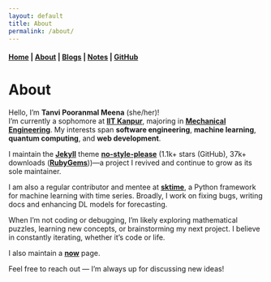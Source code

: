 ```yaml
---
layout: default
title: About
permalink: /about/
---
```


#### [Home](/) | [About](/about/) | [Blogs](/blogs/) | [Notes](/notes/) | [GitHub](https://github.com/tanvincible)

# About

Hello, I’m **Tanvi Pooranmal Meena** (she/her)!  
I’m currently a sophomore at [**IIT Kanpur**](https://www.iitk.ac.in/), majoring in [**Mechanical Engineering**](https://www.iitk.ac.in/me/). My interests span **software engineering**, **machine learning**, **quantum computing**, and **web development**.

I maintain the [**Jekyll**](https://jekyllrb.com/) theme [**no-style-please**](https://github.com/riggraz/no-style-please) (1.1k+ stars (GitHub), 37k+ downloads ([**RubyGems**](https://rubygems.org/gems/no-style-please/versions/0.4.7?locale=en)))—a project I revived and continue to grow as its sole maintainer.  

I am also a regular contributor and mentee at [**sktime**](https://github.com/sktime/sktime), a Python framework for machine learning with time series. Broadly, I work on fixing bugs, writing docs and enhancing DL models for forecasting.

When I’m not coding or debugging, I’m likely exploring mathematical puzzles, learning new concepts, or brainstorming my next project. I believe in constantly iterating, whether it’s code or life.

I also maintain a [**now**](/now/) page.

Feel free to reach out — I’m always up for discussing new ideas!